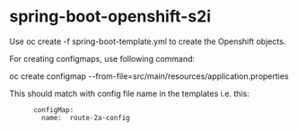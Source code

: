 # spring-boot-openshift-s2i

Use oc create -f spring-boot-template.yml to create the Openshift objects.

For creating configmaps, use following command:

 oc create configmap <config file name> --from-file=src/main/resources/application.properties
  
This should match with config file name in the templates i.e. this:

          configMap:
            name:  route-2a-config 
